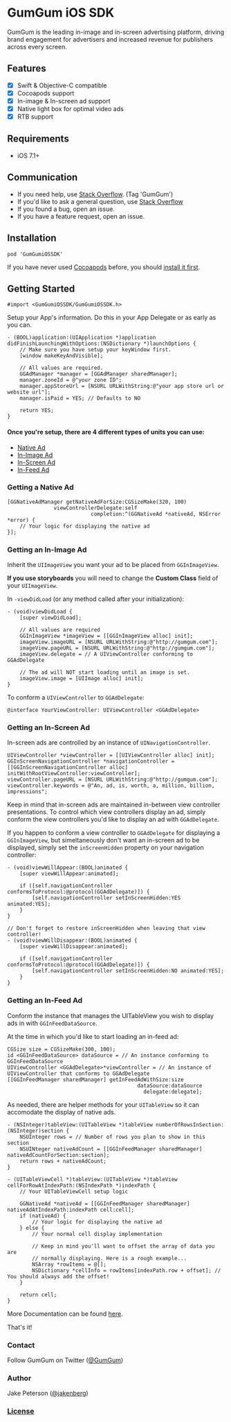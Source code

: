 GumGum iOS SDK
===================

GumGum is the leading in-image and in-screen advertising platform, driving brand engagement for advertisers and increased revenue for publishers across every screen.

## Features
- [x] Swift & Objective-C compatible
- [x] Cocoapods support
- [x] In-image & In-screen ad support
- [x] Native light box for optimal video ads
- [x] RTB support

## Requirements
- iOS 7.1+

## Communication
- If you need help, use [Stack Overflow]. (Tag 'GumGum')
- If you'd like to ask a general question, use [Stack Overflow]
- If you found a bug, open an issue.
- If you have a feature request, open an issue.

## Installation
```
pod 'GumGumiOSSDK'
```
If you have never used [Cocoapods] before, you should [install it first].

## Getting Started
```ObjC
#import <GumGumiOSSDK/GumGumiOSSDK.h>
```
Setup your App's information. Do this in your App Delegate or as early as you can.
```ObjC
- (BOOL)application:(UIApplication *)application didFinishLaunchingWithOptions:(NSDictionary *)launchOptions {
    // Make sure you have setup your keyWindow first.
    [window makeKeyAndVisible];

    // All values are required.
    GGAdManager *manager = [GGAdManager sharedManager];
    manager.zoneId = @"your zone ID";
    manager.appStoreUrl = [NSURL URLWithString:@"your app store url or website url"];
    manager.isPaid = YES; // Defaults to NO

    return YES;
}
```
#### Once you're setup, there are 4 different types of units you can use:
* [Native Ad](https://github.com/gumgum/gumgum-ios-sdk#getting-a-native-ad)
* [In-Image Ad](https://github.com/gumgum/gumgum-ios-sdk#getting-an-in-image-ad)
* [In-Screen Ad](https://github.com/gumgum/gumgum-ios-sdk#getting-an-in-screen-ad)
* [In-Feed Ad](https://github.com/gumgum/gumgum-ios-sdk#getting-an-in-feed-ad)

### Getting a Native Ad
```ObjC
[GGNativeAdManager getNativeAdForSize:CGSizeMake(320, 100)
               viewControllerDelegate:self
                           completion:^(GGNativeAd *nativeAd, NSError *error) {
    // Your logic for displaying the native ad
}];
```

### Getting an In-Image Ad
Inherit the `UIImageView` you want your ad to be placed from `GGInImageView`.

__If you use storyboards__ you will need to change the **Custom Class** field of your `UIImageView`.

In `-viewDidLoad` (or any method called after your initialization):
```ObjC
- (void)viewDidLoad {
    [super viewDidLoad];

    // All values are required
    GGInImageView *imageView = [[GGInImageView alloc] init];
    imageView.imageURL = [NSURL URLWithString:@"http://gumgum.com"];
    imageView.pageURL = [NSURL URLWithString:@"http://gumgum.com"];
    imageView.delegate = // A UIViewController conforming to GGAdDelegate

    // The ad will NOT start loading until an image is set.
    imageView.image = [UIImage alloc] init];
}
```
To conform a `UIViewController` to `GGAdDelegate`:
```ObjC
@interface YourViewController: UIViewController <GGAdDelegate>
```

### Getting an In-Screen Ad
In-screen ads are controlled by an instance of `UINavigationController`.
```ObjC
UIViewController *viewController = [[UIViewController alloc] init];
GGInScreenNavigationController *navigationController = [[GGInScreenNavigationController alloc] initWithRootViewController:viewController];
viewController.pageURL = [NSURL URLWithString:@"http://gumgum.com"];
viewController.keywords = @"An, ad, is, worth, a, million, billion, impressions";
```

Keep in mind that in-screen ads are maintained in-between view controller presentations. To control which view controllers display an ad, simply conform the view controllers you'd like to display an ad with `GGAdDelegate`.

If you happen to conform a view controller to `GGAdDelegate` for displaying a `GGInImageView`, but simeltaneously don't want an in-screen ad to be displayed, simply set the `inScreenHidden` property on your navigation controller:
```ObjC
- (void)viewWillAppear:(BOOL)animated {
    [super viewWillAppear:animated];

    if ([self.navigationController conformsToProtocol:@protocol(GGAdDelegate)]) {
        [self.navigationController setInScreenHidden:YES animated:YES];
    }
}

// Don't forget to restore inScreenHidden when leaving that view controller!
- (void)viewWillDisappear:(BOOL)animated {
    [super viewWillDisappear:animated];

    if ([self.navigationController conformsToProtocol:@protocol(GGAdDelegate)]) {
        [self.navigationController setInScreenHidden:NO animated:YES];
    }
}
```

### Getting an In-Feed Ad
Conform the instance that manages the UITableView you wish to display ads in with `GGInFeedDataSource`.

At the time in which you'd like to start loading an in-feed ad:
```ObjC
CGSize size = CGSizeMake(300, 100);
id <GGInFeedDataSource> dataSource = // An instance conforming to GGInFeedDataSource
UIViewController <GGAdDelegate>*viewController = // An instance of UIViewController that conforms to GGAdDelegate
[[GGInFeedManager sharedManager] getInFeedAdWithSize:size
                                          dataSource:dataSource
                                            delegate:delegate];
```
As needed, there are helper methods for your `UITableView` so it can accomodate the display of native ads.
```ObjC
- (NSInteger)tableView:(UITableView *)tableView numberOfRowsInSection:(NSInteger)section {
    NSUInteger rows = // Number of rows you plan to show in this section
    NSUINteger nativeAdCount = [[GGInFeedManager sharedManager] nativeAdCountForSection:section];
    return rows + nativeAdCount;
}
```
```ObjC
- (UITableViewCell *)tableView:(UITableView *)tableView cellForRowAtIndexPath:(NSIndexPath *)indexPath {
    // Your UITableViewCell setup logic

    GGNativeAd *nativeAd = [[GGInFeedManager sharedManager] nativeAdAtIndexPath:indexPath cell:cell];
    if (nativeAd) {
        // Your logic for displaying the native ad
    } else {
        // Your normal cell display implementation

        // Keep in mind you'll want to offset the array of data you are
        // normally displaying. Here is a rough example...
        NSArray *rowItems = @[];
        NSDictionary *cellInfo = rowItems[indexPath.row + offset]; // You should always add the offset!
    }

    return cell;
}
```
More Documentation can be found [here](http://cocoadocs.org/docsets/GumGumiOSSDK/0.1.1/).

That's it!
### Contact
Follow GumGum on Twitter ([@GumGum])
### Author
Jake Peterson ([@jakenberg])
### [License](LICENSE.txt)

[GumGumiOSSDK project]:https://bitbucket.org/gumgum/gumgumiossdk
[Stack Overflow]:http://www.stackoverflow.com/questions/tagged/gumgum
[@GumGum]:https://twitter.com/GumGum
[@jakenberg]:https://github.com/Jakenberg
[Cocoapods]:http://cocoapods.org/
[install it first]:http://guides.cocoapods.org/using/getting-started.html